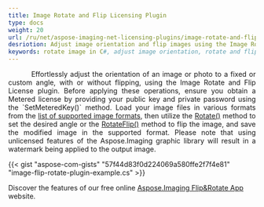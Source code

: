 ```yaml
---
title: Image Rotate and Flip Licensing Plugin
type: docs
weight: 20
url: /ru/net/aspose-imaging-net-licensing-plugins/image-rotate-and-flip/
desriotion: Adjust image orientation and flip images using the Image Rotate and Flip plugin in C#, offering precise rotation to fixed or arbitrary angles and flipping functionality.
keywords: rotate image in C#, adjust image orientation, rotate and flip, rotate to fixed angle, Image Rotate and Flip plugin, flip image
---
```


<p align='justify'>
&nbsp;&nbsp;&nbsp;&nbsp;&nbsp;&nbsp;&nbsp;&nbsp;
Effortlessly adjust the orientation of an image or photo to a fixed or custom angle, with or without flipping, using the Image Rotate and Flip License plugin. Before applying these operations, ensure you obtain a Metered license by providing your public key and private password using the `SetMeteredKey()` method. Load your image files in various formats from the <a href="/imaging/ru/net/supported-file-formats/">list of supported image formats</a>, then utilize the <a href="https://reference.aspose.com/imaging/ru/net/aspose.imaging/rasterimage/rotate/"> Rotate()</a> method to set the desired angle or the <a href="https://reference.aspose.com/imaging/ru/net/aspose.imaging/image/rotateflip/">RotateFlip()</a> method to flip the image, and save the modified image in the supported format. Please note that using unlicensed features of the Aspose.Imaging graphic library will result in a watermark being applied to the output image.
</p>

{{< gist "aspose-com-gists" "57f44d83f0d224069a580ffe2f7f4e81" "image-flip-rotate-plugin-example.cs" >}}

Discover the features of our free online <a href="https://products.aspose.app/imaging/flip-rotate">Aspose.Imaging Flip&Rotate App</a> website.
